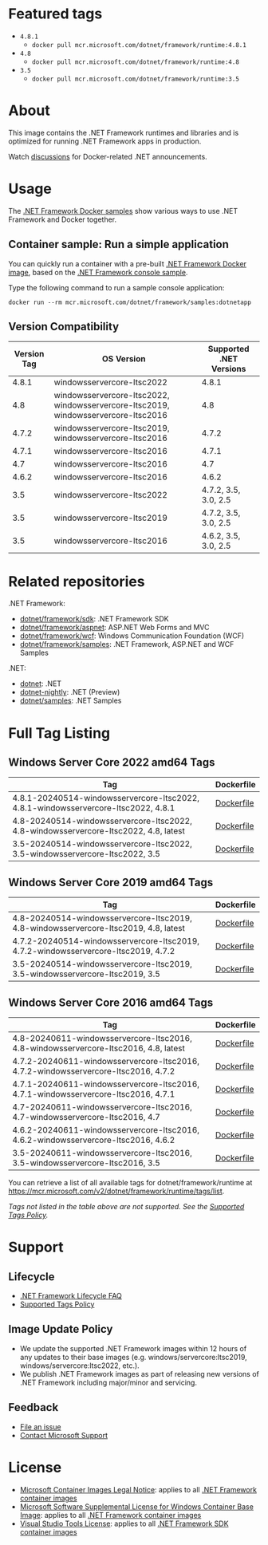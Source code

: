 # Featured tags

* `4.8.1`
  * `docker pull mcr.microsoft.com/dotnet/framework/runtime:4.8.1`
* `4.8`
  * `docker pull mcr.microsoft.com/dotnet/framework/runtime:4.8`
* `3.5`
  * `docker pull mcr.microsoft.com/dotnet/framework/runtime:3.5`

# About

This image contains the .NET Framework runtimes and libraries and is optimized for running .NET Framework apps in production.

Watch [discussions](https://github.com/microsoft/dotnet-framework-docker/discussions/categories/announcements) for Docker-related .NET announcements.

# Usage

The [.NET Framework Docker samples](https://github.com/microsoft/dotnet-framework-docker/blob/main/samples/README.md) show various ways to use .NET Framework and Docker together.

## Container sample: Run a simple application

You can quickly run a container with a pre-built [.NET Framework Docker image](https://hub.docker.com/_/microsoft-dotnet-framework-samples/), based on the [.NET Framework console sample](https://github.com/microsoft/dotnet-framework-docker/blob/main/samples/dotnetapp/README.md).

Type the following command to run a sample console application:

```console
docker run --rm mcr.microsoft.com/dotnet/framework/samples:dotnetapp
```

## Version Compatibility

Version Tag | OS Version | Supported .NET Versions
-- | -- | --
4.8.1 | windowsservercore-ltsc2022 | 4.8.1
4.8 | windowsservercore-ltsc2022, windowsservercore-ltsc2019, windowsservercore-ltsc2016 | 4.8
4.7.2 | windowsservercore-ltsc2019, windowsservercore-ltsc2016 | 4.7.2
4.7.1 | windowsservercore-ltsc2016 | 4.7.1
4.7 | windowsservercore-ltsc2016 | 4.7
4.6.2 | windowsservercore-ltsc2016 | 4.6.2
3.5 | windowsservercore-ltsc2022 | 4.7.2, 3.5, 3.0, 2.5
3.5 | windowsservercore-ltsc2019 | 4.7.2, 3.5, 3.0, 2.5
3.5 | windowsservercore-ltsc2016 | 4.6.2, 3.5, 3.0, 2.5

# Related repositories

.NET Framework:

* [dotnet/framework/sdk](https://hub.docker.com/_/microsoft-dotnet-framework-sdk/): .NET Framework SDK
* [dotnet/framework/aspnet](https://hub.docker.com/_/microsoft-dotnet-framework-aspnet/): ASP.NET Web Forms and MVC
* [dotnet/framework/wcf](https://hub.docker.com/_/microsoft-dotnet-framework-wcf/): Windows Communication Foundation (WCF)
* [dotnet/framework/samples](https://hub.docker.com/_/microsoft-dotnet-framework-samples/): .NET Framework, ASP.NET and WCF Samples

.NET:

* [dotnet](https://hub.docker.com/_/microsoft-dotnet/): .NET
* [dotnet-nightly](https://hub.docker.com/_/microsoft-dotnet-nightly/): .NET (Preview)
* [dotnet/samples](https://hub.docker.com/_/microsoft-dotnet-samples/): .NET Samples

# Full Tag Listing

## Windows Server Core 2022 amd64 Tags
Tag | Dockerfile
---------| ---------------
4.8.1-20240514-windowsservercore-ltsc2022, 4.8.1-windowsservercore-ltsc2022, 4.8.1 | [Dockerfile](https://github.com/microsoft/dotnet-framework-docker/blob/main/src/runtime/4.8.1/windowsservercore-ltsc2022/Dockerfile)
4.8-20240514-windowsservercore-ltsc2022, 4.8-windowsservercore-ltsc2022, 4.8, latest | [Dockerfile](https://github.com/microsoft/dotnet-framework-docker/blob/main/src/runtime/4.8/windowsservercore-ltsc2022/Dockerfile)
3.5-20240514-windowsservercore-ltsc2022, 3.5-windowsservercore-ltsc2022, 3.5 | [Dockerfile](https://github.com/microsoft/dotnet-framework-docker/blob/main/src/runtime/3.5/windowsservercore-ltsc2022/Dockerfile)

## Windows Server Core 2019 amd64 Tags
Tag | Dockerfile
---------| ---------------
4.8-20240514-windowsservercore-ltsc2019, 4.8-windowsservercore-ltsc2019, 4.8, latest | [Dockerfile](https://github.com/microsoft/dotnet-framework-docker/blob/main/src/runtime/4.8/windowsservercore-ltsc2019/Dockerfile)
4.7.2-20240514-windowsservercore-ltsc2019, 4.7.2-windowsservercore-ltsc2019, 4.7.2 | [Dockerfile](https://github.com/microsoft/dotnet-framework-docker/blob/main/src/runtime/4.7.2/windowsservercore-ltsc2019/Dockerfile)
3.5-20240514-windowsservercore-ltsc2019, 3.5-windowsservercore-ltsc2019, 3.5 | [Dockerfile](https://github.com/microsoft/dotnet-framework-docker/blob/main/src/runtime/3.5/windowsservercore-ltsc2019/Dockerfile)

## Windows Server Core 2016 amd64 Tags
Tag | Dockerfile
---------| ---------------
4.8-20240611-windowsservercore-ltsc2016, 4.8-windowsservercore-ltsc2016, 4.8, latest | [Dockerfile](https://github.com/microsoft/dotnet-framework-docker/blob/main/src/runtime/4.8/windowsservercore-ltsc2016/Dockerfile)
4.7.2-20240611-windowsservercore-ltsc2016, 4.7.2-windowsservercore-ltsc2016, 4.7.2 | [Dockerfile](https://github.com/microsoft/dotnet-framework-docker/blob/main/src/runtime/4.7.2/windowsservercore-ltsc2016/Dockerfile)
4.7.1-20240611-windowsservercore-ltsc2016, 4.7.1-windowsservercore-ltsc2016, 4.7.1 | [Dockerfile](https://github.com/microsoft/dotnet-framework-docker/blob/main/src/runtime/4.7.1/windowsservercore-ltsc2016/Dockerfile)
4.7-20240611-windowsservercore-ltsc2016, 4.7-windowsservercore-ltsc2016, 4.7 | [Dockerfile](https://github.com/microsoft/dotnet-framework-docker/blob/main/src/runtime/4.7/windowsservercore-ltsc2016/Dockerfile)
4.6.2-20240611-windowsservercore-ltsc2016, 4.6.2-windowsservercore-ltsc2016, 4.6.2 | [Dockerfile](https://github.com/microsoft/dotnet-framework-docker/blob/main/src/runtime/4.6.2/windowsservercore-ltsc2016/Dockerfile)
3.5-20240611-windowsservercore-ltsc2016, 3.5-windowsservercore-ltsc2016, 3.5 | [Dockerfile](https://github.com/microsoft/dotnet-framework-docker/blob/main/src/runtime/3.5/windowsservercore-ltsc2016/Dockerfile)

You can retrieve a list of all available tags for dotnet/framework/runtime at https://mcr.microsoft.com/v2/dotnet/framework/runtime/tags/list.
<!--End of generated tags-->

*Tags not listed in the table above are not supported. See the [Supported Tags Policy](https://github.com/microsoft/dotnet-framework-docker/blob/main/documentation/supported-tags.md).*

# Support

## Lifecycle

* [.NET Framework Lifecycle FAQ](https://support.microsoft.com/help/17455/lifecycle-faq-net-framework)
* [Supported Tags Policy](https://github.com/microsoft/dotnet-framework-docker/blob/main/documentation/supported-tags.md)

## Image Update Policy

* We update the supported .NET Framework images within 12 hours of any updates to their base images (e.g. windows/servercore:ltsc2019, windows/servercore:ltsc2022, etc.).
* We publish .NET Framework images as part of releasing new versions of .NET Framework including major/minor and servicing.

## Feedback

* [File an issue](https://github.com/microsoft/dotnet-framework-docker/issues/new/choose)
* [Contact Microsoft Support](https://support.microsoft.com/contactus/)

# License

* [Microsoft Container Images Legal Notice](https://aka.ms/mcr/osslegalnotice): applies to all [.NET Framework container images](https://hub.docker.com/_/microsoft-dotnet-framework/)
* [Microsoft Software Supplemental License for Windows Container Base Image](https://hub.docker.com/_/microsoft-windows-servercore/): applies to all [.NET Framework container images](https://hub.docker.com/_/microsoft-dotnet-framework/)
* [Visual Studio Tools License](https://visualstudio.microsoft.com/license-terms/mlt031519/): applies to all [.NET Framework SDK container images](https://hub.docker.com/_/microsoft-dotnet-framework-sdk/)
